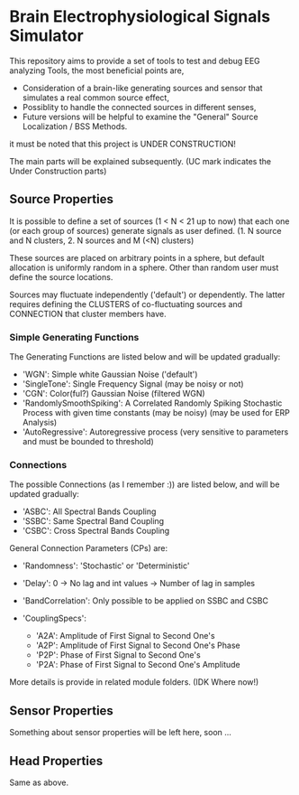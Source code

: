 # Brain Electrophysiological Signals Simulator

This repository aims to provide a set of tools to test and debug EEG analyzing Tools, the most beneficial points are,
- Consideration of a brain-like generating sources and sensor that simulates a real common source effect,
- Possiblity to handle the connected sources in different senses,
- Future versions will be helpful to examine the "General" Source Localization / BSS Methods.

it must be noted that this project is UNDER CONSTRUCTION!

The main parts will be explained subsequently. (UC mark indicates the Under Construction parts)

## Source Properties

It is possible to define a set of sources (1 < N < 21 up to now) that each one (or each group of sources) generate signals as user defined. (1. N source and N clusters, 2. N sources and M (<N) clusters)

These sources are placed on arbitrary points in a sphere, but default allocation is uniformly random in a sphere. Other than random user must define the source locations.

Sources may fluctuate independently ('default') or dependently. The latter requires defining the CLUSTERS of co-fluctuating sources and CONNECTION that cluster members have.

### Simple Generating Functions

The Generating Functions are listed below and will be updated gradually:

- 'WGN': Simple white Gaussian Noise ('default')
- 'SingleTone': Single Frequency Signal (may be noisy or not)
- 'CGN': Color(ful?) Gaussian Noise (filtered WGN)
- 'RandomlySmoothSpiking': A Correlated Randomly Spiking Stochastic Process with given time constants (may be noisy) (may be used for ERP Analysis)
- 'AutoRegressive': Autoregressive process (very sensitive to parameters and must be bounded to threshold)

### Connections

The possible Connections (as I remember :)) are listed below, and will be updated gradually:

- 'ASBC': All Spectral Bands Coupling
- 'SSBC': Same Spectral Band Coupling
- 'CSBC': Cross Spectral Bands Coupling

General Connection Parameters (CPs) are:

- 'Randomness': 'Stochastic' or 'Deterministic'
- 'Delay': 0 -> No lag and int values -> Number of lag in samples
- 'BandCorrelation': Only possible to be applied on SSBC and CSBC
- 'CouplingSpecs':

  - 'A2A': Amplitude of First Signal to Second One's
  - 'A2P': Amplitude of First Signal to Second One's Phase
  - 'P2P': Phase of First Signal to Second One's
  - 'P2A': Phase of First Signal to Second One's Amplitude

 More details is provide in related module folders. (IDK Where now!)

## Sensor Properties

Something about sensor properties will be left here, soon ...

## Head Properties

Same as above.
